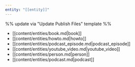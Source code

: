 ```yaml
---
entity: "[[entity]]"
---
```

%% update via "Update Publish Files" template %% 
 
- [[content/entities/book.md|book]]
- [[content/entities/howto.md|howto]]
- [[content/entities/podcast_episode.md|podcast_episode]]
- [[content/entities/youtube_video.md|youtube_video]]
- [[content/entities/person.md|person]]
- [[content/entities/podcast.md|podcast]]
